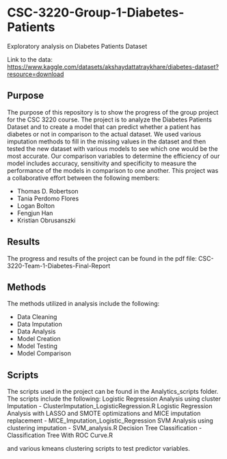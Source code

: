 # CSC-3220-Group-1-Diabetes-Patients
Exploratory analysis on Diabetes Patients Dataset

Link to the data:
https://www.kaggle.com/datasets/akshaydattatraykhare/diabetes-dataset?resource=download

## Purpose
The purpose of this repository is to show the progress of the group project for the CSC 3220 course. 
The project is to analyze the Diabetes Patients Dataset and to create a model that can predict whether a patient has diabetes or not in comparison to the actual dataset.
We used various imputation methods to fill in the missing values in the dataset and then tested the new dataset with various models to see which one would be the most accurate.
Our comparison variables to determine the efficiency of our model includes accuracy, sensitivity and specificity to measure the performance of the models in comparison to one another.
This project was a collaborative effort between the following members:
- Thomas D. Robertson
- Tania Perdomo Flores
- Logan Bolton
- Fengjun Han
- Kristian Obrusanszki

## Results
The progress and results of the project can be found in the pdf file: CSC-3220-Team-1-Diabetes-Final-Report

## Methods
The methods utilized in analysis include the following:
- Data Cleaning
- Data Imputation
- Data Analysis
- Model Creation
- Model Testing
- Model Comparison

## Scripts
The scripts used in the project can be found in the Analytics_scripts folder. The scripts include the following:
Logistic Regression Analysis using cluster Imputation - ClusterImputation_LogisticRegression.R
Logistic Regression Analysis with LASSO and SMOTE optimizations and MICE imputation replacement - MICE_Imputation_Logistic_Regression
SVM Analysis using clustering imputation - SVM_analysis.R
Decision Tree Classification - Classification Tree With ROC Curve.R

and various kmeans clustering scripts to test predictor variables.

